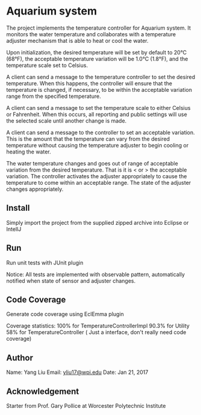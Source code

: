 
Aquarium system
===

The project implements the temperature controller for Aquarium system. 
It monitors the water temperature and collaborates with a temperature adjuster mechanism that is able to heat or cool the water.

Upon initialization, the desired temperature will be set by default to 20°C (68°F), the acceptable temperature variation will be 1.0°C (1.8°F), and the temperature scale set to Celsius.

A client can send a message to the temperature controller to set the desired temperature. When this happens, the controller will ensure that the temperature is changed, if necessary, to be within the acceptable variation range from the specified temperature.

A client can send a message to set the temperature scale to either Celsius or Fahrenheit. When this occurs, all reporting and public settings will use the selected scale until another change is made.

A client can send a message to the controller to set an acceptable variation. This is the amount that the temperature can vary from the desired temperature without causing the temperature adjuster to begin cooling or heating the water.

The water temperature changes and goes out of range of acceptable variation from the desired temperature. That is it is < or > the acceptable variation. The controller activates the adjuster appropriately to cause the temperature to come within an acceptable range. The state of the adjuster changes appropriately.

Install
---
Simply import the project from the supplied zipped archive into Eclipse or IntellJ

Run
---
Run unit tests with JUnit plugin

Notice: All tests are implemented with observable pattern, automatically notified when state of sensor and adjuster changes.

Code Coverage
---
Generate code coverage using EclEmma plugin

Coverage statistics:
	100% for TemperatureControllerImpl
	90.3% for Utility
	58% for TemperatureController ( Just a interface, don't really need code coverage)
	
Author
---
Name: Yang Liu
Email: yliu17@wpi.edu
Date: Jan 21, 2017

Acknowledgement
---

Starter from Prof. Gary Pollice at Worcester Polytechnic Institute 
